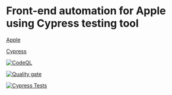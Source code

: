 # Front-end automation for Apple using Cypress testing tool

[Apple](https://www.apple.com/)

[Cypress](https://www.cypress.io/)


[![CodeQL](https://github.com/mohamedmoheyeldin/Apple_Cypress/actions/workflows/codeql.yml/badge.svg)](https://github.com/mohamedmoheyeldin/Apple_Cypress/actions/workflows/codeql.yml)



[![Quality gate](https://sonarcloud.io/api/project_badges/quality_gate?project=mohamedmoheyeldin_Apple_Cypress)](https://sonarcloud.io/summary/new_code?id=mohamedmoheyeldin_Apple_Cypress)



[![Cypress Tests](https://github.com/mohamedmoheyeldin/tesla_cypress/actions/workflows/cypress.yml/badge.svg)](https://github.com/mohamedmoheyeldin/tesla_cypress/actions/workflows/cypress.yml)
